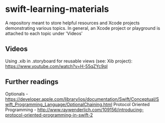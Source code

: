 # swift-learning-materials
A repository meant to store helpful resources and Xcode projects demonstrating various topics.
In general, an Xcode project or playground is attached to each topic under 'Videos'

## Videos
Using .xib in .storyboard for reusable views (see: Xib project): https://www.youtube.com/watch?v=H-55qZYc9qI

## Further readings
Optionals - https://developer.apple.com/library/ios/documentation/Swift/Conceptual/Swift_Programming_Language/OptionalChaining.html
Protocol Oriented Programming - http://www.raywenderlich.com/109156/introducing-protocol-oriented-programming-in-swift-2
